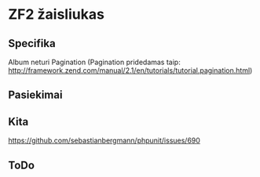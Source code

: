 ZF2 žaisliukas
=============

Specifika
---------
Album neturi Pagination
(Pagination pridedamas taip: http://framework.zend.com/manual/2.1/en/tutorials/tutorial.pagination.html)



Pasiekimai
----------


Kita
----
https://github.com/sebastianbergmann/phpunit/issues/690

ToDo
-------

